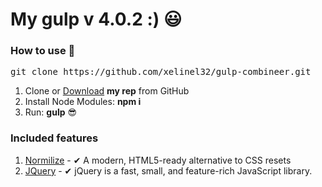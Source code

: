 <h1>My gulp v 4.0.2 :) 😃</h1>

<h3>How to use 👀</h3>

<pre>git clone https://github.com/xelinel32/gulp-combineer.git</pre>

<ol>
	<li>Clone or <a href="https://github.com/xelinel32/gulp-combineer.git">Download</a> <strong>my rep</strong> from GitHub</li>
	<li>Install Node Modules: <strong>npm i</strong></li>
	<li>Run: <strong>gulp</strong> 😎</li>
</ol>

<h3>Included features</h3>

<ol>
<li><a href="https://necolas.github.io/normalize.css/">Normilize</a> - ✔ A modern, HTML5-ready alternative to CSS resets</li>
<li><a href="https://jquery.com/">JQuery</a> - ✔ jQuery is a fast, small, and feature-rich JavaScript library.</li>
</ol>
